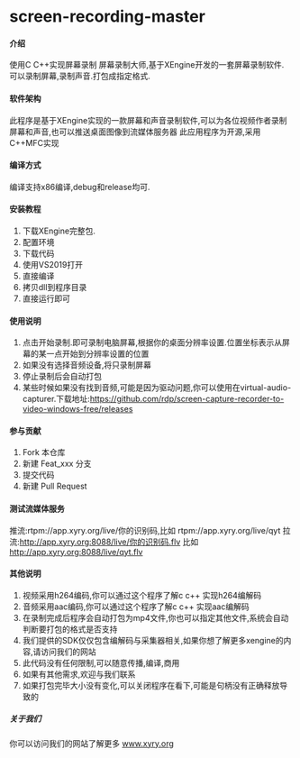# screen-recording-master

#### 介绍
使用C C++实现屏幕录制
屏幕录制大师,基于XEngine开发的一套屏幕录制软件.
可以录制屏幕,录制声音.打包成指定格式.

#### 软件架构
此程序是基于XEngine实现的一款屏幕和声音录制软件,可以为各位视频作者录制屏幕和声音,也可以推送桌面图像到流媒体服务器
此应用程序为开源,采用C++MFC实现

#### 编译方式
编译支持x86编译,debug和release均可.

#### 安装教程

1.  下载XEngine完整包.
2.  配置环境
3.  下载代码
4.  使用VS2019打开
5.  直接编译
6.  拷贝dll到程序目录
7.  直接运行即可

#### 使用说明

1.  点击开始录制.即可录制电脑屏幕,根据你的桌面分辨率设置.位置坐标表示从屏幕的某一点开始到分辨率设置的位置
2.  如果没有选择音频设备,将只录制屏幕
3.  停止录制后会自动打包  
4.  某些时候如果没有找到音频,可能是因为驱动问题,你可以使用在virtual-audio-capturer.下载地址:https://github.com/rdp/screen-capture-recorder-to-video-windows-free/releases  

#### 参与贡献

1.  Fork 本仓库
2.  新建 Feat_xxx 分支
3.  提交代码
4.  新建 Pull Request

#### 测试流媒体服务
推流:rtpm://app.xyry.org/live/你的识别码,比如 rtpm://app.xyry.org/live/qyt
拉流:http://app.xyry.org:8088/live/你的识别码.flv 比如 http://app.xyry.org:8088/live/qyt.flv

#### 其他说明

1.  视频采用h264编码,你可以通过这个程序了解c c++ 实现h264编解码
2.  音频采用aac编码,你可以通过这个程序了解c c++ 实现aac编解码
3.  在录制完成后程序会自动打包为mp4文件,你也可以指定其他文件,系统会自动判断要打包的格式是否支持
4.  我们提供的SDK仅仅包含编解码与采集器相关,如果你想了解更多xengine的内容,请访问我们的网站
5.  此代码没有任何限制,可以随意传播,编译,商用
6.  如果有其他需求,欢迎与我们联系  
7.  如果打包完毕大小没有变化,可以关闭程序在看下,可能是句柄没有正确释放导致的  

##### 关于我们
你可以访问我们的网站了解更多 www.xyry.org